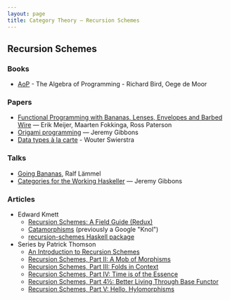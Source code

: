 ```yaml
---
layout: page
title: Category Theory — Recursion Schemes
---
```


Recursion Schemes
-----------------

### Books

  - [AoP](http://www.amazon.com/books/dp/013507245X) - The Algebra of Programming - Richard Bird, Oege de Moor


### Papers
  - [Functional Programming with Bananas, Lenses, Envelopes and Barbed Wire](http://eprints.eemcs.utwente.nl/7281/01/db-utwente-40501F46.pdf) — Erik Meijer, Maarten Fokkinga, Ross Paterson
  - [Origami programming](https://www.cs.ox.ac.uk/jeremy.gibbons/publications/origami.pdf) — Jeremy Gibbons
  - [Data types à la carte](http://www.staff.science.uu.nl/~swier004/Publications/DataTypesALaCarte.pdf) - Wouter Swierstra


### Talks

  - [Going Bananas](http://channel9.msdn.com/Shows/Going+Deep/C9-Lectures-Dr-Ralf-Lmmel-Going-Bananas), Ralf Lämmel
  - [Categories for the Working Haskeller](https://skillsmatter.com/skillscasts/5787-categories-for-the-working-haskeller) — Jeremy Gibbons


### Articles

  - Edward Kmett
    - [Recursion Schemes: A Field Guide (Redux)](http://comonad.com/reader/2009/recursion-schemes/)
    - [Catamorphisms](http://comonad.com/haskell/catamorphisms.html) (previously a Google "Knol")
    - [recursion-schemes Haskell package](https://hackage.haskell.org/package/recursion-schemes)
  - Series by Patrick Thomson
    - [An Introduction to Recursion Schemes](https://blog.sumtypeofway.com/posts/introduction-to-recursion-schemes.html)
    - [Recursion Schemes, Part II: A Mob of Morphisms](https://blog.sumtypeofway.com/posts/recursion-schemes-part-2.html)
    - [Recursion Schemes, Part III: Folds in Context](https://blog.sumtypeofway.com/posts/recursion-schemes-part-3.html)
    - [Recursion Schemes, Part IV: Time is of the Essence](https://blog.sumtypeofway.com/posts/recursion-schemes-part-4.html)
    - [Recursion Schemes, Part 4½: Better Living Through Base Functor](https://blog.sumtypeofway.com/posts/recursion-schemes-part-4-point-5.html)
    - [Recursion Schemes, Part V: Hello, Hylomorphisms](https://blog.sumtypeofway.com/posts/recursion-schemes-part-5.html)
